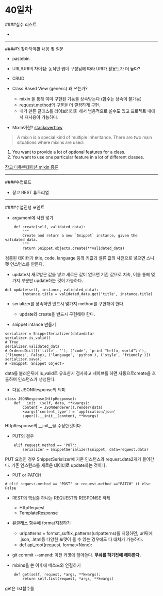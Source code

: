 # 40일차 

####실수 리스트 

-     

---
####더 찾아봐야할 내용 및 질문 

- pastebin

- URL/URI의 차이점: 동적인 웹이 구성됨에 따라 URI가 활용도가 더 높다?

- CRUD 

- Class Based View (generic) 왜 쓰는가? 
	- mixin 을 통해 이미 구현된 기능을 상속받는다 (함수는 상속이 불가능)
	- request.method의 구분을 더 깔끔하게 구현.
	- 내가 만든 클래스를 라이브러리화 해서 범용적으로 쓸수도 있고 프로젝트 내에서 재사용이 가능하다. 

- MixIn이란? [stackoverflow](http://stackoverflow.com/questions/533631/what-is-a-mixin-and-why-are-they-useful)
> A mixin is a special kind of multiple inheritance. There are two main situations where mixins are used:
1) You want to provide a lot of optional features for a class.
2) You want to use one particular feature in a lot of different classes.

[장고 다큐멘테이션 mixin 종류](https://docs.djangoproject.com/en/1.10/ref/class-based-views/mixins/)

---

####수업로드 

- 장고 REST 튜토리얼 



	
---
####수업진행 포인트

- argument에 사전 넣기 
```
    def create(self, validated_data):
        """
        Create and return a new `Snippet` instance, given the validated data.
        """
        return Snippet.objects.create(**validated_data)
```
검증된 데이터가 title, code, language 등의 키값과 밸류 값의 사전으로 넣으면 
스니펫 인스턴스를 만든다.

- update시 새로받은 값을 넣고 새로운 값이 없으면 기존 값으로 지속, 이를 통해 몇가지 부분만 update하는 것이 가능하다. 
```
def update(self, instance, validated_data):
        instance.title = validated_data.get('title', instance.title)
```

- serializer를 상속하면 반드시 몇가지 method를 구현해야 한다. 
	- update와 create을 반드시 구현해야 한다. 
	
- snippet intance 만들기 
```
serializer = SnippetSerializer(data=data)
serializer.is_valid()
# True
serializer.validated_data
# OrderedDict([('title', ''), ('code', 'print "hello, world"\n'), ('linenos', False), ('language', 'python'), ('style', 'friendly')])
serializer.save()
# <Snippet: Snippet object>
```
data를 불러온뒤에
is_valid로 유효한지 검사하고
세이브를 하면 자동으로create을 호출하여
인스턴스가 생성된다. 

- 다음 JSONResponse의 의미 
```
class JSONResponse(HttpResponse):
    def __init__(self, data, **kwargs):
        content = JSONRenderer().render(data)
        kwargs['content_type'] = 'application/json'
        super().__init__(content, **kwargs)
```
HttpResponse의 __init__을 수정한것이다. 


- PUT의 경우 

```
    elif request.method == 'PUT':
        serializer = SnippetSerializer(snippet, data=request.data)
```
PUT 요청인 경우 
SnippetSerializer에 기존 인스턴스와 request.data2개가 들어간다.
기존 인스턴스를 새로운 데이터로 update하는 것이다. 

- PUT or PATCH 
```
# elif request.method == "POST" or request.method =="PATCH" if else False
```

- REST의 핵심중 하나는 REQUEST와 RESPONSE 객체 
	- HttpRequest
	- TemplateResponse

- 뷰클래스 함수에 format지정하기
	- urlpatterns = format_suffix_patterns(urlpatterns)를 지정하면, url뒤에 .json, .html등 다양한 포맷이 올 수 있는 경우에도 다 대처가 가능하다. 
	- def api_root(request, format=None): 

- git commit --amend: 이전 커밋에 덮어쓴다. **푸쉬를 하기전에 해야한다.**

- mixins을 쓴 이후에 메쏘드와 연결하기
```
    def get(self, request, *args, **kwargs):
        return self.list(request, *args, **kwargs)
```
get은 list함수를 